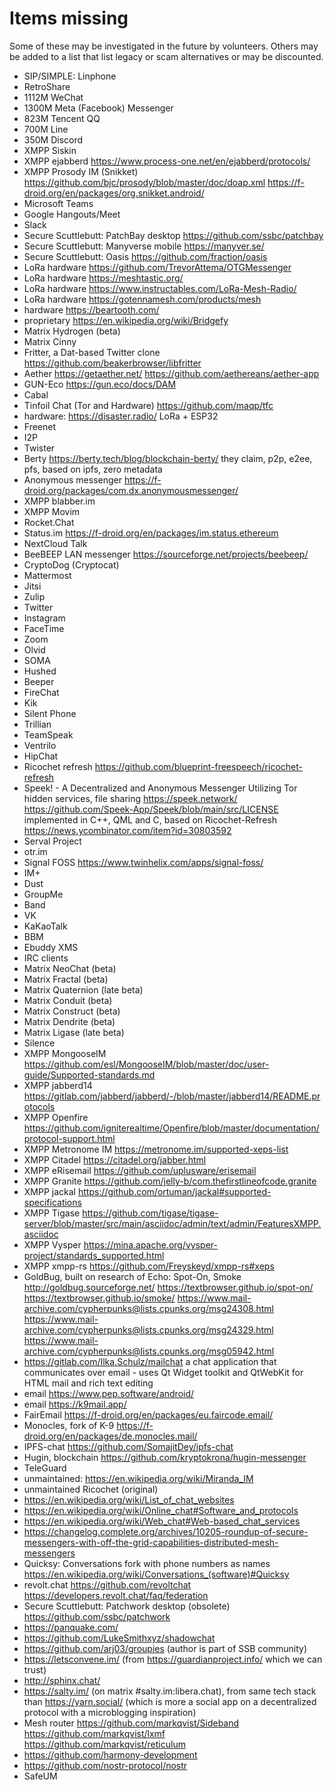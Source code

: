 # Items missing

Some of these may be investigated in the future by volunteers. Others may be added to a list that list legacy or scam alternatives or may be discounted.

* SIP/SIMPLE: Linphone
* RetroShare
* 1112M WeChat
* 1300M Meta (Facebook) Messenger
* 823M Tencent QQ
* 700M Line
* 350M Discord
* XMPP Siskin
* XMPP ejabberd https://www.process-one.net/en/ejabberd/protocols/
* XMPP Prosody IM (Snikket) https://github.com/bjc/prosody/blob/master/doc/doap.xml https://f-droid.org/en/packages/org.snikket.android/
* Microsoft Teams
* Google Hangouts/Meet
* Slack
* Secure Scuttlebutt: PatchBay desktop https://github.com/ssbc/patchbay
* Secure Scuttlebutt: Manyverse mobile https://manyver.se/
* Secure Scuttlebutt: Oasis  https://github.com/fraction/oasis
* LoRa hardware https://github.com/TrevorAttema/OTGMessenger
* LoRa hardware https://meshtastic.org/
* LoRa hardware https://www.instructables.com/LoRa-Mesh-Radio/
* LoRa hardware https://gotennamesh.com/products/mesh
* hardware https://beartooth.com/
* proprietary https://en.wikipedia.org/wiki/Bridgefy
* Matrix Hydrogen (beta)
* Matrix Cinny
* Fritter, a Dat-based Twitter clone https://github.com/beakerbrowser/libfritter
* Aether https://getaether.net/ https://github.com/aethereans/aether-app
* GUN-Eco https://gun.eco/docs/DAM
* Cabal
* Tinfoil Chat (Tor and Hardware) https://github.com/maqp/tfc
* hardware: https://disaster.radio/ LoRa + ESP32
* Freenet
* I2P
* Twister
* Berty https://berty.tech/blog/blockchain-berty/ they claim, p2p, e2ee, pfs, based on ipfs, zero metadata
* Anonymous messenger https://f-droid.org/packages/com.dx.anonymousmessenger/
* XMPP blabber.im
* XMPP Movim
* Rocket.Chat
* Status.im https://f-droid.org/en/packages/im.status.ethereum
* NextCloud Talk
* BeeBEEP LAN messenger https://sourceforge.net/projects/beebeep/
* CryptoDog (Cryptocat)
* Mattermost
* Jitsi
* Zulip
* Twitter
* Instagram
* FaceTime
* Zoom
* Olvid
* SOMA
* Hushed
* Beeper
* FireChat
* Kik
* Silent Phone
* Trillian
* TeamSpeak
* Ventrilo
* HipChat
* Ricochet refresh https://github.com/blueprint-freespeech/ricochet-refresh
* Speek! - A Decentralized and Anonymous Messenger Utilizing Tor hidden services, file sharing https://speek.network/ https://github.com/Speek-App/Speek/blob/main/src/LICENSE implemented in C++, QML and C, based on Ricochet-Refresh https://news.ycombinator.com/item?id=30803592
* Serval Project
* otr.im
* Signal FOSS https://www.twinhelix.com/apps/signal-foss/
* IM+
* Dust
* GroupMe
* Band
* VK
* KaKaoTalk
* BBM
* Ebuddy XMS
* IRC clients
* Matrix NeoChat (beta)
* Matrix Fractal (beta)
* Matrix Quaternion (late beta)
* Matrix Conduit (beta)
* Matrix Construct (beta)
* Matrix Dendrite (beta)
* Matrix Ligase (late beta)
* Silence
* XMPP MongooseIM https://github.com/esl/MongooseIM/blob/master/doc/user-guide/Supported-standards.md
* XMPP jabberd14 https://gitlab.com/jabberd/jabberd/-/blob/master/jabberd14/README.protocols
* XMPP Openfire https://github.com/igniterealtime/Openfire/blob/master/documentation/protocol-support.html
* XMPP Metronome IM https://metronome.im/supported-xeps-list
* XMPP Citadel https://citadel.org/jabber.html
* XMPP eRisemail https://github.com/uplusware/erisemail
* XMPP Granite https://github.com/jelly-b/com.thefirstlineofcode.granite
* XMPP jackal https://github.com/ortuman/jackal#supported-specifications
* XMPP Tigase https://github.com/tigase/tigase-server/blob/master/src/main/asciidoc/admin/text/admin/FeaturesXMPP.asciidoc
* XMPP Vysper https://mina.apache.org/vysper-project/standards_supported.html
* XMPP xmpp-rs https://github.com/Freyskeyd/xmpp-rs#xeps
* GoldBug, built on research of Echo: Spot-On, Smoke http://goldbug.sourceforge.net/ https://textbrowser.github.io/spot-on/ https://textbrowser.github.io/smoke/ https://www.mail-archive.com/cypherpunks@lists.cpunks.org/msg24308.html https://www.mail-archive.com/cypherpunks@lists.cpunks.org/msg24329.html https://www.mail-archive.com/cypherpunks@lists.cpunks.org/msg05942.html
* https://gitlab.com/Ilka.Schulz/mailchat a chat application that communicates over email - uses Qt Widget toolkit and QtWebKit for HTML mail and rich text editing
* email https://www.pep.software/android/
* email https://k9mail.app/
* FairEmail https://f-droid.org/en/packages/eu.faircode.email/
* Monocles, fork of K-9 https://f-droid.org/en/packages/de.monocles.mail/
* IPFS-chat https://github.com/SomajitDey/ipfs-chat
* Hugin, blockchain https://github.com/kryptokrona/hugin-messenger
* TeleGuard
* unmaintained: https://en.wikipedia.org/wiki/Miranda_IM
* unmaintained Ricochet (original)
* https://en.wikipedia.org/wiki/List_of_chat_websites
* https://en.wikipedia.org/wiki/Online_chat#Software_and_protocols
* https://en.wikipedia.org/wiki/Web_chat#Web-based_chat_services
* https://changelog.complete.org/archives/10205-roundup-of-secure-messengers-with-off-the-grid-capabilities-distributed-mesh-messengers
* Quicksy: Conversations fork with phone numbers as names https://en.wikipedia.org/wiki/Conversations_(software)#Quicksy
* revolt.chat https://github.com/revoltchat https://developers.revolt.chat/faq/federation
* Secure Scuttlebutt: Patchwork desktop (obsolete) https://github.com/ssbc/patchwork
* https://panquake.com/
* https://github.com/LukeSmithxyz/shadowchat
* https://github.com/arj03/groupies (author is part of SSB community)
* https://letsconvene.im/ (from https://guardianproject.info/ which we can trust)
* http://sphinx.chat/
* https://salty.im/ (on matrix #salty.im:libera.chat), from same tech stack than https://yarn.social/ (which is more a social app on a decentralized protocol with a microblogging inspiration)
* Mesh router https://github.com/markqvist/Sideband https://github.com/markqvist/lxmf https://github.com/markqvist/reticulum
* https://github.com/harmony-development
* https://github.com/nostr-protocol/nostr
* SafeUM
